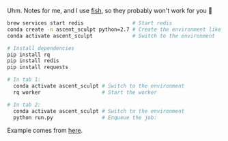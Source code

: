 Uhm. Notes for me, and I use [fish](https://fishshell.com/), so they probably won't work for you 🤷

```bash
brew services start redis                # Start redis
conda create -n ascent_sculpt python=2.7 # Create the environment like this:
conda activate ascent_sculpt             # Switch to the environment

# Install dependencies
pip install rq
pip install redis
pip install requests

# In tab 1:
  conda activate ascent_sculpt # Switch to the environment
  rq worker                    # Start the worker

# In tab 2:
  conda activate ascent_sculpt # Switch to the environment
  python run.py                # Enqueue the job:
```

Example comes from [here](http://python-rq.org/docs/).
